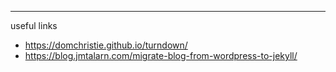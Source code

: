 ---

useful links
- https://domchristie.github.io/turndown/
- https://blog.jmtalarn.com/migrate-blog-from-wordpress-to-jekyll/
